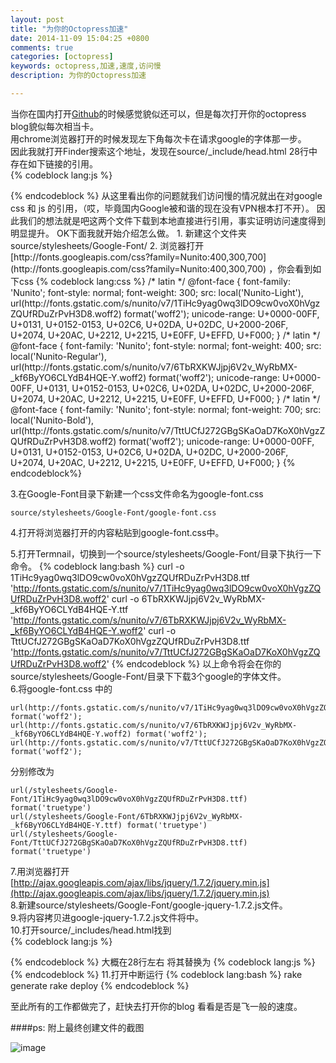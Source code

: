 ```yaml
---
layout: post
title: "为你的Octopress加速"
date: 2014-11-09 15:04:25 +0800
comments: true
categories: [octopress]
keywords: octopress,加速,速度,访问慢
description: 为你的Octopress加速

---
```


当你在国内打开[Github](http://www.github.com)的时候感觉貌似还可以，但是每次打开你的octopress blog貌似每次相当卡。  
用chrome浏览器打开的时候发现左下角每次卡在请求google的字体那一步。  
因此我就打开Finder搜索这个地址，发现在source/_include/head.html 28行中存在如下链接的引用。  
{% codeblock lang:js %}
<link href='http://fonts.googleapis.com/css?family=Nunito:400,300,700' rel='stylesheet' type='text/css'>
<script src="//ajax.googleapis.com/ajax/libs/jquery/1.7.2/jquery.min.js"></script>
{% endcodeblock %}  
从这里看出你的问题就我们访问慢的情况就出在对google css 和 js 的引用，（哎，毕竟国内Google被和谐的现在没有VPN根本打不开）。  
因此我们的想法就是吧这两个文件下载到本地直接进行引用，事实证明访问速度得到明显提升。  
OK下面我就开始介绍怎么做。  
1. 新建这个文件夹source/stylesheets/Google-Font/  
2. 浏览器打开[http://fonts.googleapis.com/css?family=Nunito:400,300,700](http://fonts.googleapis.com/css?family=Nunito:400,300,700) ，你会看到如下css  
{% codeblock lang:css %} 
/* latin */
@font-face {
  font-family: 'Nunito';
  font-style: normal;
  font-weight: 300;
  src: local('Nunito-Light'), url(http://fonts.gstatic.com/s/nunito/v7/1TiHc9yag0wq3lDO9cw0voX0hVgzZQUfRDuZrPvH3D8.woff2) format('woff2');
  unicode-range: U+0000-00FF, U+0131, U+0152-0153, U+02C6, U+02DA, U+02DC, U+2000-206F, U+2074, U+20AC, U+2212, U+2215, U+E0FF, U+EFFD, U+F000;
}
/* latin */
@font-face {
  font-family: 'Nunito';
  font-style: normal;
  font-weight: 400;
  src: local('Nunito-Regular'), url(http://fonts.gstatic.com/s/nunito/v7/6TbRXKWJjpj6V2v_WyRbMX-_kf6ByYO6CLYdB4HQE-Y.woff2) format('woff2');
  unicode-range: U+0000-00FF, U+0131, U+0152-0153, U+02C6, U+02DA, U+02DC, U+2000-206F, U+2074, U+20AC, U+2212, U+2215, U+E0FF, U+EFFD, U+F000;
}
/* latin */
@font-face {
  font-family: 'Nunito';
  font-style: normal;
  font-weight: 700;
  src: local('Nunito-Bold'), url(http://fonts.gstatic.com/s/nunito/v7/TttUCfJ272GBgSKaOaD7KoX0hVgzZQUfRDuZrPvH3D8.woff2) format('woff2');
  unicode-range: U+0000-00FF, U+0131, U+0152-0153, U+02C6, U+02DA, U+02DC, U+2000-206F, U+2074, U+20AC, U+2212, U+2215, U+E0FF, U+EFFD, U+F000;
}
{% endcodeblock%}  

3.在Google-Font目录下新建一个css文件命名为google-font.css  

	source/stylesheets/Google-Font/google-font.css
4.打开将浏览器打开的内容粘贴到google-font.css中。
	
5.打开Termnail，切换到一个source/stylesheets/Google-Font/目录下执行一下命令。
{% codeblock lang:bash %}
curl -o 1TiHc9yag0wq3lDO9cw0voX0hVgzZQUfRDuZrPvH3D8.ttf 'http://fonts.gstatic.com/s/nunito/v7/1TiHc9yag0wq3lDO9cw0voX0hVgzZQUfRDuZrPvH3D8.woff2'
curl -o 6TbRXKWJjpj6V2v_WyRbMX-_kf6ByYO6CLYdB4HQE-Y.ttf 'http://fonts.gstatic.com/s/nunito/v7/6TbRXKWJjpj6V2v_WyRbMX-_kf6ByYO6CLYdB4HQE-Y.woff2'
curl -o TttUCfJ272GBgSKaOaD7KoX0hVgzZQUfRDuZrPvH3D8.ttf 'http://fonts.gstatic.com/s/nunito/v7/TttUCfJ272GBgSKaOaD7KoX0hVgzZQUfRDuZrPvH3D8.woff2'
{% endcodeblock %} 
以上命令将会在你的source/stylesheets/Google-Font/目录下下载3个google的字体文件。  
6.将google-font.css 中的
	
	url(http://fonts.gstatic.com/s/nunito/v7/1TiHc9yag0wq3lDO9cw0voX0hVgzZQUfRDuZrPvH3D8.woff2) format('woff2');  
	url(http://fonts.gstatic.com/s/nunito/v7/6TbRXKWJjpj6V2v_WyRbMX-_kf6ByYO6CLYdB4HQE-Y.woff2) format('woff2');
	url(http://fonts.gstatic.com/s/nunito/v7/TttUCfJ272GBgSKaOaD7KoX0hVgzZQUfRDuZrPvH3D8.woff2) format('woff2');
分别修改为
	
	url(/stylesheets/Google-Font/1TiHc9yag0wq3lDO9cw0voX0hVgzZQUfRDuZrPvH3D8.ttf) format('truetype')  
	url(/stylesheets/Google-Font/6TbRXKWJjpj6V2v_WyRbMX-_kf6ByYO6CLYdB4HQE-Y.ttf) format('truetype')  
	url(/stylesheets/Google-Font/TttUCfJ272GBgSKaOaD7KoX0hVgzZQUfRDuZrPvH3D8.ttf) format('truetype')
7.用浏览器打开[http://ajax.googleapis.com/ajax/libs/jquery/1.7.2/jquery.min.js](http://ajax.googleapis.com/ajax/libs/jquery/1.7.2/jquery.min.js)  
8.新建source/stylesheets/Google-Font/google-jquery-1.7.2.js文件。  
9.将内容拷贝进google-jquery-1.7.2.js文件将中。  
10.打开source/_includes/head.html找到  
{% codeblock lang:js %}
<link href='http://fonts.googleapis.com/css?family=Nunito:400,300,700' rel='stylesheet' type='text/css'>
<script src="//ajax.googleapis.com/ajax/libs/jquery/1.7.2/jquery.min.js"></script>
{% endcodeblock %} 大概在28行左右
将其替换为
{% codeblock lang:js %}
<link href="{{ root_url }}/stylesheets/Google-Font/google-font.css" rel='stylesheet' type='text/css'>
<script src="{{ root_url }}/stylesheets/Google-Font/google-jquery-1.7.2.js"></script>
{% endcodeblock %}  
11.打开中断运行
{% codeblock lang:bash %}
rake generate
rake deploy
{% endcodeblock %}

至此所有的工作都做完了，赶快去打开你的blog 看看是否是飞一般的速度。

####ps:
附上最终创建文件的截图  

![image](http://ww3.sinaimg.cn/bmiddle/a0027cf7gw1em4sesj1b3j20re09mmz1.jpg)



